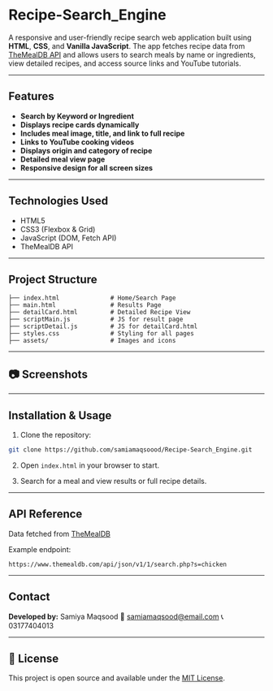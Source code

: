 # Recipe-Search_Engine

A responsive and user-friendly recipe search web application built using **HTML**, **CSS**, and **Vanilla JavaScript**. The app fetches recipe data from [TheMealDB API](https://www.themealdb.com/) and allows users to search meals by name or ingredients, view detailed recipes, and access source links and YouTube tutorials.

---

##  Features

*  **Search by Keyword or Ingredient**
*  **Displays recipe cards dynamically**
*  **Includes meal image, title, and link to full recipe**
*  **Links to YouTube cooking videos**
*  **Displays origin and category of recipe**
*  **Detailed meal view page**
*  **Responsive design for all screen sizes**

---

##  Technologies Used

* HTML5
* CSS3 (Flexbox & Grid)
* JavaScript (DOM, Fetch API)
* TheMealDB API

---

##  Project Structure

```
├── index.html              # Home/Search Page
├── main.html               # Results Page
├── detailCard.html         # Detailed Recipe View
├── scriptMain.js           # JS for result page
├── scriptDetail.js         # JS for detailCard.html
├── styles.css              # Styling for all pages
├── assets/                 # Images and icons
```

---

## 📷 Screenshots

---

##  Installation & Usage

1. Clone the repository:

```bash
git clone https://github.com/samiamaqsoood/Recipe-Search_Engine.git
```

2. Open `index.html` in your browser to start.

3. Search for a meal and view results or full recipe details.

---

##  API Reference

Data fetched from [TheMealDB](https://www.themealdb.com/api.php)

Example endpoint:

```
https://www.themealdb.com/api/json/v1/1/search.php?s=chicken
```

---

##  Contact

**Developed by:** Samiya Maqsood
📧 [samiamaqsood@email.com](mailto:samiamaqsood@email.com)
📞 03177404013

---

## 📝 License

This project is open source and available under the [MIT License](LICENSE).
